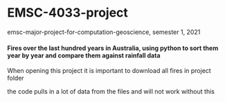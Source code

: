 
# EMSC-4033-project
emsc-major-project-for-computation-geoscience, semester 1, 2021
#### Fires over the last hundred years in Australia, using python to sort them year by year and compare them against rainfall data

When opening this project it is important to download all fires in project folder

the code pulls in a lot of data from the files and will not work without this
  
